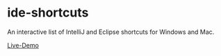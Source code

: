 # ide-shortcuts
An interactive list of IntelliJ and Eclipse shortcuts for Windows and Mac.

[Live-Demo](https://jibijose.github.io/ide-shortcuts)
